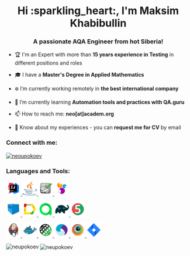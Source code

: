 <h1 align="center">Hi :sparkling_heart:, I'm Maksim Khabibullin</h1>
<h3 align="center">A passionate AQA Engineer from hot Siberia!</h3>

- :trophy: I'm an Expert with more than **15 years experience in Testing** in different positions and roles

- :mortar_board: I have a **Master's Degree in Applied Mathematics**

- :snowflake: I’m currently working remotely in **the best international company** 

- 🌱 I’m currently learning **Automation tools and practices with QA.guru**

- 📫 How to reach me: **neo[at]academ.org**

- 📄 Know about my experiences - you can **request me for CV** by email

<h3 align="left">Connect with me:</h3>
<p align="left">
<a href="https://fb.com/neoupokoev" target="blank"><img align="center" src="https://raw.githubusercontent.com/rahuldkjain/github-profile-readme-generator/master/src/images/icons/Social/facebook.svg" alt="neoupokoev" height="30" width="40" /></a>
</p>

<h3 align="left">Languages and Tools:</h3>
<p align="left"> 
<a href="https://selenide.org/" target="_blank"> <img src="imgForReadme/Intelij_IDEA.svg" alt="azure" width="40" height="40"/> </a> <a href="https://www.java.com/" target="_blank"> <img src="imgForReadme/java.svg" alt="azure" width="40" height="40"/> </a> 
<a href="https://www.selenium.dev/" target="_blank"> <img src="imgForReadme/Selenium.svg" alt="azure" width="40" height="40"/> </a> <a href="https://selenide.org/" target="_blank"> <img src="imgForReadme/Selenide.svg" alt="azure" width="40" height="40"/> </a> </p>  <a href="https://aerokube.com/selenoid/" target="_blank"> <img src="imgForReadme/Selenoid.svg" alt="azure" width="40" height="40"/> </a> <a href="http://allure.qatools.ru/" target="_blank"> <img src="imgForReadme/Allure_Report.svg" alt="azure" width="40" height="40"/> </a> <a href="https://qameta.io/" target="_blank"> <img src="imgForReadme/Allure_EE.svg" alt="azure" width="40" height="40"/> </a> <a href="https://gradle.org/" target="_blank"> <img src="imgForReadme/Gradle.svg" alt="azure" width="40" height="40"/> </a>  <a href="https://junit.org/" target="_blank"> <img src="imgForReadme/JUnit5.svg" alt="azure" width="40" height="40"/> </a> </p>  <a href="https://www.jenkins.io" target="_blank"> <img src="imgForReadme/Jenkins.svg" alt="azure" width="40" height="40"/> </a> <a href="https://www.docker.com/" target="_blank"> <img src="imgForReadme/Docker.svg" alt="azure" width="40" height="40"/> </a> <a href="https://rest-assured.io/" target="_blank"> <img src="imgForReadme/Rest-Assured.svg" alt="azure" width="40" height="40"/> </a> <a href="https://appium.io/" target="_blank"> <img src="imgForReadme/Appium.svg" alt="azure" width="40" height="40"/> </a> <a href="https://www.browserstack.com/" target="_blank"> <img src="imgForReadme/Browserstack.svg" alt="azure" width="40" height="40"/> </a> <a href="https://www.atlassian.com/ru/software/jira" target="_blank"> <img src="imgForReadme/Jira.svg" alt="azure" width="40" height="40"/> </a> </p>

<p><img align="left" src="https://github-readme-stats.vercel.app/api/top-langs?username=neupokoev&theme=vue&show_icons=true&locale=en&layout=normal" alt="neupokoev" /></p>

<p>&nbsp;<img align="center" src="https://github-readme-stats.vercel.app/api?username=neupokoev&theme=vue&show_icons=true&locale=en" alt="neupokoev" /></p>
